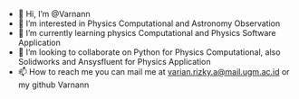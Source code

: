 - 👋 Hi, I’m @Varnann
- 👀 I’m interested in Physics Computational and Astronomy Observation
- 🌱 I’m currently learning physics Computational and Physics Software Application
- 💞️ I’m looking to collaborate on Python for Physics Computational, also Solidworks and Ansysfluent for Physics Application
- 📫 How to reach me you can mail me at varian.rizky.a@mail.ugm.ac.id or my github Varnann

<!---
Varnann/Varnann is a ✨ special ✨ repository because its `README.md` (this file) appears on your GitHub profile.
You can click the Preview link to take a look at your changes.
--->
